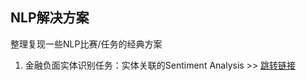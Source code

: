 ## NLP解决方案

整理复现一些NLP比赛/任务的经典方案

1. 金融负面实体识别任务：实体关联的Sentiment Analysis >> [跳转链接](https://github.com/DSXiangLi/ClassicSolution/tree/main/fin_neg_entity)